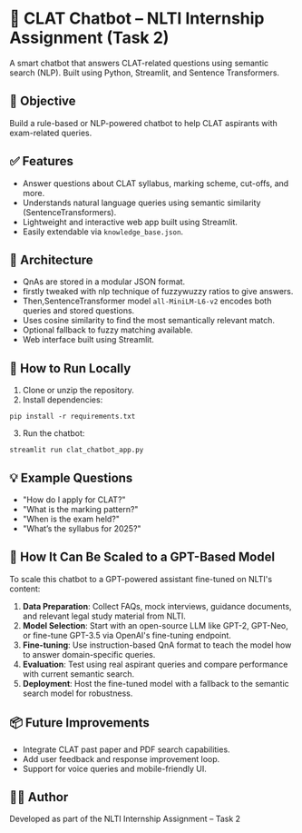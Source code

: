
# 📘 CLAT Chatbot – NLTI Internship Assignment (Task 2)

A smart chatbot that answers CLAT-related questions using semantic search (NLP). Built using Python, Streamlit, and Sentence Transformers.

## 🎯 Objective

Build a rule-based or NLP-powered chatbot to help CLAT aspirants with exam-related queries.

## ✅ Features

- Answer questions about CLAT syllabus, marking scheme, cut-offs, and more.
- Understands natural language queries using semantic similarity (SentenceTransformers).
- Lightweight and interactive web app built using Streamlit.
- Easily extendable via `knowledge_base.json`.

## 🧠 Architecture

- QnAs are stored in a modular JSON format.
- firstly tweaked with nlp technique of fuzzywuzzy ratios to give answers.
- Then,SentenceTransformer model `all-MiniLM-L6-v2` encodes both queries and stored questions.
- Uses cosine similarity to find the most semantically relevant match.
- Optional fallback to fuzzy matching available.
- Web interface built using Streamlit.

## 🚀 How to Run Locally

1. Clone or unzip the repository.
2. Install dependencies:

```
pip install -r requirements.txt
```

3. Run the chatbot:

```
streamlit run clat_chatbot_app.py
```

## 💡 Example Questions

- "How do I apply for CLAT?"
- "What is the marking pattern?"
- "When is the exam held?"
- "What’s the syllabus for 2025?"

## 🔁 How It Can Be Scaled to a GPT-Based Model

To scale this chatbot to a GPT-powered assistant fine-tuned on NLTI's content:

1. **Data Preparation**: Collect FAQs, mock interviews, guidance documents, and relevant legal study material from NLTI.
2. **Model Selection**: Start with an open-source LLM like GPT-2, GPT-Neo, or fine-tune GPT-3.5 via OpenAI's fine-tuning endpoint.
3. **Fine-tuning**: Use instruction-based QnA format to teach the model how to answer domain-specific queries.
4. **Evaluation**: Test using real aspirant queries and compare performance with current semantic search.
5. **Deployment**: Host the fine-tuned model with a fallback to the semantic search model for robustness.

## 📦 Future Improvements

- Integrate CLAT past paper and PDF search capabilities.
- Add user feedback and response improvement loop.
- Support for voice queries and mobile-friendly UI.

## 🧑‍💻 Author

Developed as part of the NLTI Internship Assignment – Task 2

